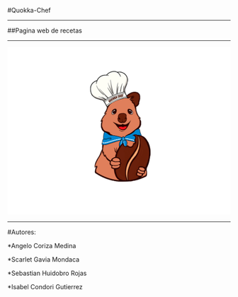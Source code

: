 #Quokka-Chef 
***

##Pagina web de recetas 
***

![logo de quokka](/quokka%20marinero.png)
 
***
#Autores: 

*Angelo Coriza Medina

*Scarlet Gavia Mondaca

*Sebastian Huidobro Rojas

*Isabel Condori Gutierrez
